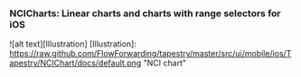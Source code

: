### NCICharts: Linear charts and charts with range selectors for iOS

![alt text][Illustration]
[Illustration]: https://raw.github.com/FlowForwarding/tapestry/master/src/ui/mobile/ios/Tapestry/NCIChart/docs/default.png "NCI chart"

